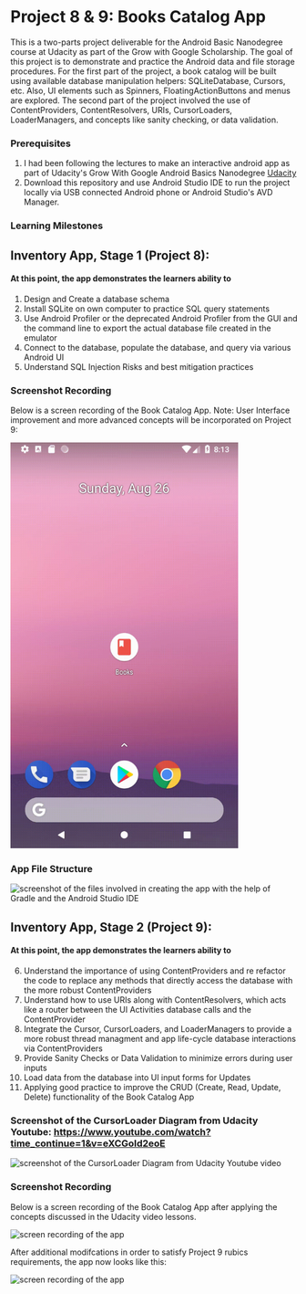 # Project 8 & 9: Books Catalog App
This is a two-parts project deliverable for the Android Basic Nanodegree course at Udacity as part of the Grow with Google Scholarship. The goal of this project is to demonstrate and practice the Android data and file storage procedures. For the first part of the project, a book catalog will be built using available database manipulation helpers: SQLiteDatabase, Cursors, etc. Also, UI elements such as Spinners, FloatingActionButtons and menus are explored. The second part of the project involved the use of ContentProviders, ContentResolvers, URIs, CursorLoaders, LoaderManagers, and concepts like sanity checking, or data validation.

### Prerequisites

1. I had been following the lectures to make an interactive android app as part of Udacity's Grow With Google Android Basics Nanodegree [Udacity](https://www.udacity.com/course/android-basics-nanodegree-by-google--nd803)
2. Download this repository and use Android Studio IDE to run the project locally via USB connected Android phone or Android Studio's AVD Manager.

### Learning Milestones

## Inventory App, Stage 1 (Project 8):

#### At this point, the app demonstrates the learners ability to 
1. Design and Create a database schema
2. Install SQLite on own computer to practice SQL query statements
3. Use Android Profiler or the deprecated Android Profiler from the GUI and the command line to export the actual database file created in the emulator
4. Connect to the database, populate the database, and query via various Android UI
5. Understand SQL Injection Risks and best mitigation practices

### Screenshot Recording

Below is a screen recording of the Book Catalog App. Note: User Interface improvement and more advanced concepts will be incorporated on Project 9:

<img src="screencapture.gif" alt="screen recording of the app" width="400px"/>

### App File Structure 

![screenshot of the files involved in creating the app with the help of Gradle and the Android Studio IDE][filestruct]

## Inventory App, Stage 2 (Project 9):

#### At this point, the app demonstrates the learners ability to 
6. Understand the importance of using ContentProviders and re refactor the code to replace any methods that directly access the database with the more robust ContentProviders
7. Understand how to use URIs along with ContentResolvers, which acts like a router between the UI Activities database calls and the ContentProvider
8. Integrate the Cursor, CursorLoaders, and LoaderManagers to provide a more robust thread managment and app life-cycle database interactions via ContentProviders 
9. Provide Sanity Checks or Data Validation to minimize errors during user inputs
10. Load data from the database into UI input forms for Updates
11. Applying good practice to improve the CRUD (Create, Read, Update, Delete) functionality of the Book Catalog App

### Screenshot of the CursorLoader Diagram from Udacity Youtube: https://www.youtube.com/watch?time_continue=1&v=eXCGoId2eoE 

![screenshot of the CursorLoader Diagram from Udacity Youtube video ][cursorloader]

### Screenshot Recording

Below is a screen recording of the Book Catalog App after applying the concepts discussed in the Udacity video lessons. 

<img src="screencapture2.gif" alt="screen recording of the app" width="400px"/>

After additional modifcations in order to satisfy Project 9 rubics requirements, the app now looks like this:

<img src="screencapture3.gif" alt="screen recording of the app" width="400px"/>





[cursorloader]: https://github.com/roylouislgarcia/BookCatalog/blob/master/cursorloader.png
[filestruct]: https://github.com/roylouislgarcia/BookCatalog/blob/master/filestructure.JPG
